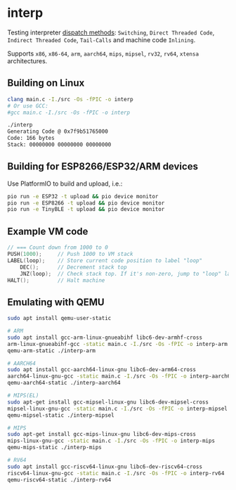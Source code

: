 # interp
Testing interpreter [dispatch methods](http://www.cs.toronto.edu/~matz/dissertation/matzDissertation-latex2html/node6.html): `Switching`, `Direct Threaded Code`, `Indirect Threaded Code`, `Tail-Calls` and machine code `Inlining`.

Supports `x86`, `x86-64`, `arm`, `aarch64`, `mips`, `mipsel`, `rv32`, `rv64`, `xtensa` architectures.

## Building on Linux

```bash
clang main.c -I./src -Os -fPIC -o interp
# Or use GCC:
#gcc main.c -I./src -Os -fPIC -o interp

./interp
Generating Code @ 0x7f9b51765000
Code: 166 bytes
Stack: 00000000 00000000 00000000
```

## Building for ESP8266/ESP32/ARM devices
Use PlatformIO to build and upload, i.e.:
```bash
pio run -e ESP32 -t upload && pio device monitor
pio run -e ESP8266 -t upload && pio device monitor
pio run -e TinyBLE -t upload && pio device monitor
```

## Example VM code

```cpp
// === Count down from 1000 to 0
PUSH(1000);     // Push 1000 to VM stack
LABEL(loop);    // Store current code position to label "loop"               <┐
    DEC();      // Decrement stack top                                        │
    JNZ(loop);  // Check stack top. If it's non-zero, jump to "loop" label    ┘
HALT();         // Halt machine
```

## Emulating with QEMU

```bash
sudo apt install qemu-user-static

# ARM
sudo apt install gcc-arm-linux-gnueabihf libc6-dev-armhf-cross
arm-linux-gnueabihf-gcc -static main.c -I./src -Os -fPIC -o interp-arm
qemu-arm-static ./interp-arm

# AARCH64
sudo apt install gcc-aarch64-linux-gnu libc6-dev-arm64-cross
aarch64-linux-gnu-gcc -static main.c -I./src -Os -fPIC -o interp-aarch64
qemu-aarch64-static ./interp-aarch64

# MIPS(EL)
sudo apt-get install gcc-mipsel-linux-gnu libc6-dev-mipsel-cross
mipsel-linux-gnu-gcc -static main.c -I./src -Os -fPIC -o interp-mipsel
qemu-mipsel-static ./interp-mipsel

# MIPS
sudo apt-get install gcc-mips-linux-gnu libc6-dev-mips-cross
mips-linux-gnu-gcc -static main.c -I./src -Os -fPIC -o interp-mips
qemu-mips-static ./interp-mips

# RV64
sudo apt install gcc-riscv64-linux-gnu libc6-dev-riscv64-cross
riscv64-linux-gnu-gcc -static main.c -I./src -Os -fPIC -o interp-rv64
qemu-riscv64-static ./interp-rv64
```
